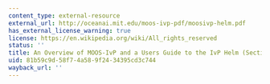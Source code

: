 ```yaml
---
content_type: external-resource
external_url: http://oceanai.mit.edu/moos-ivp-pdf/moosivp-helm.pdf
has_external_license_warning: true
license: https://en.wikipedia.org/wiki/All_rights_reserved
status: ''
title: An Overview of MOOS-IvP and a Users Guide to the IvP Helm (Section 3.8) (PDF)
uid: 81b59c9d-58f7-4a58-9f24-34395cd3c744
wayback_url: ''
---
```

